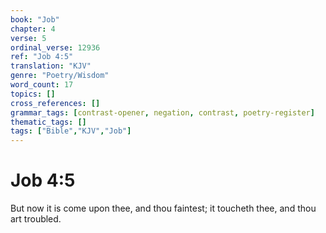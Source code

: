 ```yaml
---
book: "Job"
chapter: 4
verse: 5
ordinal_verse: 12936
ref: "Job 4:5"
translation: "KJV"
genre: "Poetry/Wisdom"
word_count: 17
topics: []
cross_references: []
grammar_tags: [contrast-opener, negation, contrast, poetry-register]
thematic_tags: []
tags: ["Bible","KJV","Job"]
---
```


# Job 4:5

But now it is come upon thee, and thou faintest; it toucheth thee, and thou art troubled.
